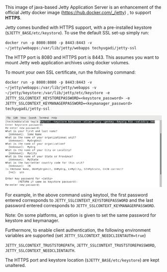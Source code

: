 This image of java-based Jetty Application Server is an enhancement of the official Jetty docker image  (https://hub.docker.com/_/jetty) , to support **HTTPS**.

Jetty comes bundled with HTTPS support, with a pre-installed keystore (`$JETTY_BASE/etc/keystore`). To use the default SSL set-up simply run:

`docker run -p 8080:8080 -p 8443:8443 -v ~/jetty/webapps:/var/lib/jetty/webapps techyugadi/jetty-ssl`

The HTTP port is 8080 and HTTPS port is 8443. This assumes you want to mount Jetty web application archives using docker volumes.

To mount your own SSL certificate, run the following command:

`docker run -p 8080:8080 -p 8443:8443 -v ~/jetty/webapps:/var/lib/jetty/webapps -v ~/jetty/keystore:/var/lib/jetty/etc/keystore -e JETTY_SSLCONTEXT_KEYSTOREPASSWORD=<keystore_password> -e JETTY_SSLCONTEXT_KEYMANAGERPASSWORD=<keymanager_password> techyugadi/jetty-ssl`

![keytool](https://github.com/techyugadi/kubestash/blob/master/img/keystore.png)

For example, in the above command using keytool, the first password entered corresponds to `JETTY_SSLCONTEXT_KEYSTOREPASSWORD` and the last password entered corresponds to `JETTY_SSLCONTEXT_KEYMANAGERPASSWORD`. 

Note: On some platforms, an option is given to set the same password for keystore and keymanager.

Furthermore, to enable client authentication, the following environment variables are supported (set `JETTY_SSLCONTEXT_NEEDCLIENTAUTH=true`) 

`JETTY_SSLCONTEXT_TRUSTSTOREPATH`, `JETTY_SSLCONTEXT_TRUSTSTOREPASSWORD`, `JETTY_SSLCONTEXT_NEEDCLIENTAUTH`.

The HTTPS port and keystore location (`$JETTY_BASE/etc/keystore`) are kept unaltered.
